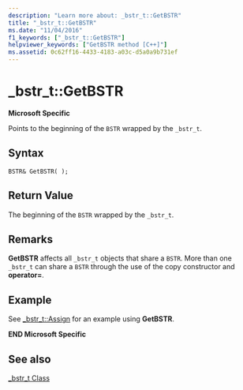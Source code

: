 ```yaml
---
description: "Learn more about: _bstr_t::GetBSTR"
title: "_bstr_t::GetBSTR"
ms.date: "11/04/2016"
f1_keywords: ["_bstr_t::GetBSTR"]
helpviewer_keywords: ["GetBSTR method [C++]"]
ms.assetid: 0c62ff16-4433-4183-a03c-d5a0a9b731ef
---
```

# _bstr_t::GetBSTR

**Microsoft Specific**

Points to the beginning of the `BSTR` wrapped by the `_bstr_t`.

## Syntax

```
BSTR& GetBSTR( );
```

## Return Value

The beginning of the `BSTR` wrapped by the `_bstr_t`.

## Remarks

**GetBSTR** affects all `_bstr_t` objects that share a `BSTR`. More than one `_bstr_t` can share a `BSTR` through the use of the copy constructor and **operator=**.

## Example

See [_bstr_t::Assign](../cpp/bstr-t-assign.md) for an example using **GetBSTR**.

**END Microsoft Specific**

## See also

[_bstr_t Class](../cpp/bstr-t-class.md)
